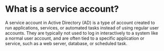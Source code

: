# What is a service account?

A service account in Active Directory (AD) is a type of account created to run applications, services, or automated tasks instead of using regular user accounts. They are typically not used to log in interactively to a system like a normal user account, and are often tied to a specific application or service, such as a web server, database, or scheduled task.
